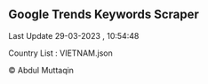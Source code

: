 

## Google Trends Keywords Scraper 
 
Last Update 29-03-2023 , 10:54:48

Country List :
VIETNAM.json



© Abdul Muttaqin 
